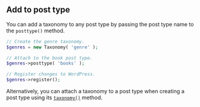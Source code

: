 ## Add to post type

You can add a taxonomy to any post type by passing the post type name to the `posttype()` method.

```php
// Create the genre taxonomy.
$genres = new Taxonomy( 'genre' );

// Attach to the book post type.
$genres->posttype( 'books' );

// Register changes to WordPress.
$genres->register();
```

Alternatively, you can attach a taxonomy to a post type when creating a post type using its [`taxonomy()`](../post-types/Add-taxonomies.md) method.
